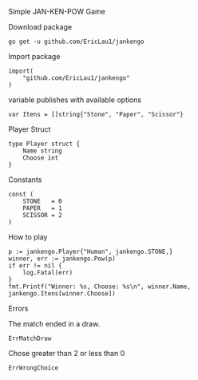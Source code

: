 Simple JAN-KEN-POW Game    

Download package 

    go get -u github.com/EricLau1/jankengo

Import package

    import(
        "github.com/EricLau1/jankengo"
    )


variable publishes with available options

    var Itens = []string{"Stone", "Paper", "Scissor"}

Player Struct 

    type Player struct {
        Name string
        Choose int
    }

Constants

    const (
        STONE   = 0
        PAPER   = 1
        SCISSOR = 2
    )


How to play

    p := jankengo.Player{"Human", jankengo.STONE,}
    winner, err := jankengo.Pow(p)
    if err != nil {
        log.Fatal(err)
    }
    fmt.Printf("Winner: %s, Choose: %s\n", winner.Name, jankengo.Itens[winner.Choose])


Errors
 
The match ended in a draw.
  
    ErrMatchDraw
  
Chose greater than 2 or less than 0

    ErrWrongChoice